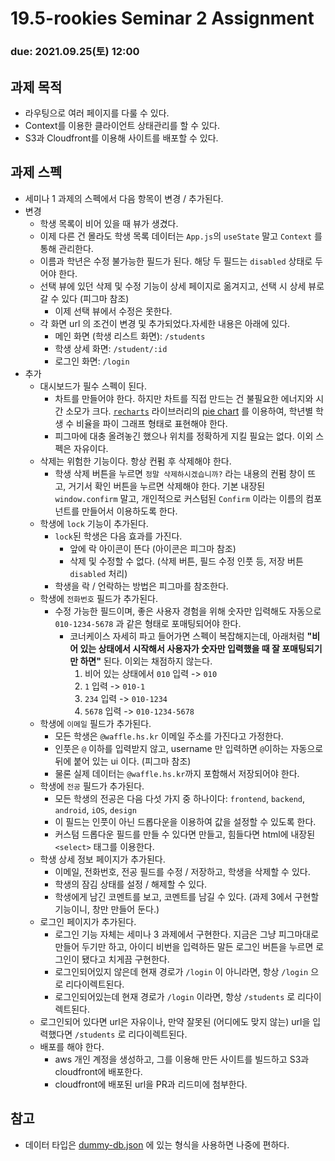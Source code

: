 19.5-rookies Seminar 2 Assignment
================================

### **due: 2021.09.25(토) 12:00**

## 과제 목적
- 라우팅으로 여러 페이지를 다룰 수 있다.
- Context를 이용한 클라이언트 상태관리를 할 수 있다.
- S3과 Cloudfront를 이용해 사이트를 배포할 수 있다.

## 과제 스펙
- 세미나 1 과제의 스펙에서 다음 항목이 변경 / 추가된다.
- 변경
    - 학생 목록이 비어 있을 때 뷰가 생겼다.
    - 이제 다른 건 몰라도 학생 목록 데이터는 `App.js`의 `useState` 말고 `Context` 를 통해 관리한다.
    - 이름과 학년은 수정 불가능한 필드가 된다. 해당 두 필드는 `disabled` 상태로 두어야 한다.
    - 선택 뷰에 있던 삭제 및 수정 기능이 상세 페이지로 옮겨지고, 선택 시 상세 뷰로 갈 수 있다 (피그마 참조)
      - 이제 선택 뷰에서 수정은 못한다.
    - 각 화면 url 의 조건이 변경 및 추가되었다.자세한 내용은 아래에 있다.
      - 메인 화면 (학생 리스트 화면): `/students`
      - 학생 상세 화면: `/student/:id`
      - 로그인 화면: `/login`
- 추가
    - 대시보드가 필수 스펙이 된다.
      - 차트를 만들어야 한다. 하지만 차트를 직접 만드는 건 불필요한 에너지와 시간 소모가 크다. [`recharts`](https://recharts.org/en-US/) 라이브러리의 [pie chart](https://recharts.org/en-US/api/PieChart) 를 이용하여, 학년별 학생 수 비율을 파이 그래프 형태로 표현해야 한다.
      - 피그마에 대충 올려놓긴 했으나 위치를 정확하게 지킬 필요는 없다. 이외 스펙은 자유이다.
    - 삭제는 위험한 기능이다. 항상 컨펌 후 삭제해야 한다.
      - 학생 삭제 버튼을 누르면 `정말 삭제하시겠습니까?` 라는 내용의 컨펌 창이 뜨고, 거기서 확인 버튼을 누르면 삭제해야 한다. 기본 내장된 `window.confirm` 말고, 개인적으로 커스텀된 `Confirm` 이라는 이름의 컴포넌트를 만들어서 이용하도록 한다.
    - 학생에 `lock` 기능이 추가된다.
      - `lock`된 학생은 다음 효과를 가진다.
          - 앞에 락 아이콘이 뜬다 (아이콘은 피그마 참조)
          - 삭제 및 수정할 수 없다. (삭제 버튼, 필드 수정 인풋 등, 저장 버튼 `disabled` 처리)
      - 학생을 락 / 언락하는 방법은 피그마를 참조한다.  
    - 학생에 `전화번호` 필드가 추가된다.
      - 수정 가능한 필드이며, 좋은 사용자 경험을 위해 숫자만 입력해도 자동으로 `010-1234-5678` 과 같은 형태로 포매팅되어야 한다.
        - 코너케이스 자세히 파고 들어가면 스펙이 복잡해지는데, 아래처럼 **"비어 있는 상태에서 시작해서 사용자가 숫자만 입력했을 때 잘 포매팅되기만 하면"** 된다. 이외는 채점하지 않는다.
          1. 비어 있는 상태에서 `010` 입력 -> `010`
          1. `1` 입력 -> `010-1`
          1. `234` 입력 -> `010-1234`
          1. `5678` 입력 -> `010-1234-5678`
    - 학생에 `이메일` 필드가 추가된다.
      - 모든 학생은 `@waffle.hs.kr` 이메일 주소를 가진다고 가정한다.
      - 인풋은 `@` 이하를 입력받지 않고, username 만 입력하면 `@`이하는 자동으로 뒤에 붙어 있는 ui 이다. (피그마 참조)
      - 물론 실제 데이터는 `@waffle.hs.kr`까지 포함해서 저장되어야 한다.
    - 학생에 `전공` 필드가 추가된다.
      - 모든 학생의 전공은 다음 다섯 가지 중 하나이다: `frontend`, `backend`, `android`, `iOS`, `design`
      - 이 필드는 인풋이 아닌 드롭다운을 이용하여 값을 설정할 수 있도록 한다.
      - 커스텀 드롭다운 필드를 만들 수 있다면 만들고, 힘들다면 html에 내장된 `<select>` 태그를 이용한다.
    - 학생 상세 정보 페이지가 추가된다.
      - 이메일, 전화번호, 전공 필드를 수정 / 저장하고, 학생을 삭제할 수 있다.
      - 학생의 잠김 상태를 설정 / 해제할 수 있다.
      - 학생에게 남긴 코멘트를 보고, 코멘트를 남길 수 있다. (과제 3에서 구현할 기능이니, 창만 만들어 둔다.)
    - 로그인 페이지가 추가된다.
      - 로그인 기능 자체는 세미나 3 과제에서 구현한다. 지금은 그냥 피그마대로 만들어 두기만 하고, 아이디 비번을 입력하든 말든 로그인 버튼을 누르면 로그인이 됐다고 치게끔 구현한다.
      - 로그인되어있지 않은데 현재 경로가 `/login` 이 아니라면, 항상 `/login` 으로 리다이렉트된다.
      - 로그인되어있는데 현재 경로가 `/login` 이라면, 항상 `/students` 로 리다이렉트된다.
    - 로그인되어 있다면 url은 자유이나, 만약 잘못된 (어디에도 맞지 않는) url을 입력했다면 `/students` 로 리다이렉트된다.
    - 배포를 해야 한다.
      - aws 개인 계정을 생성하고, 그를 이용해 만든 사이트를 빌드하고 S3과 cloudfront에 배포한다.
      - cloudfront에 배포된 url을 PR과 리드미에 첨부한다.

## 참고
- 데이터 타입은 [dummy-db.json](dummy-db.json) 에 있는 형식을 사용하면 나중에 편하다.
